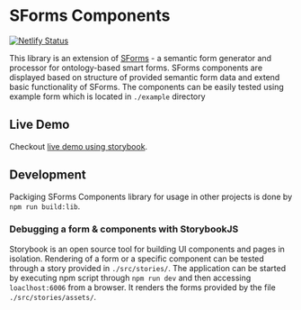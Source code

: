 # SForms Components
[![Netlify Status](https://api.netlify.com/api/v1/badges/004d6408-4ff5-4719-905e-5d83d5feef01/deploy-status)](https://app.netlify.com/sites/s-forms-kbss/deploys)


This library is an extension of [SForms](https://github.com/kbss-cvut/s-forms) - a semantic form generator and processor for ontology-based smart forms.
SForms components are displayed based on structure of provided semantic form data and extend basic functionality of SForms.
The components can be easily tested using example form which is located in `./example` directory

## Live Demo

Checkout [live demo using storybook](https://s-forms-components-kbss.netlify.app).


## Development

Packiging SForms Components library for usage in other projects is done by `npm run build:lib`.

### Debugging a form & components with StorybookJS

Storybook is an open source tool for building UI components and pages in isolation. Rendering of a form or a specific component can be tested through a story provided in `./src/stories/`. The application can be started by executing npm script through `npm run dev` and then accessing `loaclhost:6006` from a browser. It renders the forms provided by the file `./src/stories/assets/`.
